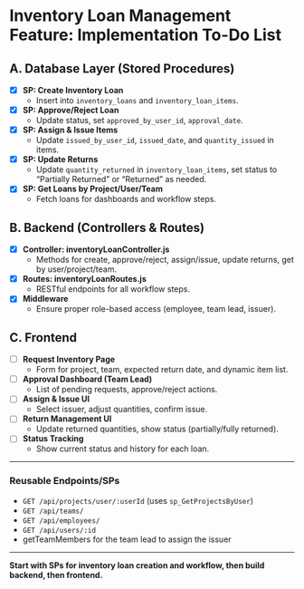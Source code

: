 # Inventory Loan Management Feature: Implementation To-Do List

## A. Database Layer (Stored Procedures)
- [x] **SP: Create Inventory Loan**
  - Insert into `inventory_loans` and `inventory_loan_items`.
- [x] **SP: Approve/Reject Loan**
  - Update status, set `approved_by_user_id`, `approval_date`.
- [x] **SP: Assign & Issue Items**
  - Update `issued_by_user_id`, `issued_date`, and `quantity_issued` in items.
- [x] **SP: Update Returns**
  - Update `quantity_returned` in `inventory_loan_items`, set status to “Partially Returned” or “Returned” as needed.
- [x] **SP: Get Loans by Project/User/Team**
  - Fetch loans for dashboards and workflow steps.

## B. Backend (Controllers & Routes)
- [x] **Controller: inventoryLoanController.js**
  - Methods for create, approve/reject, assign/issue, update returns, get by user/project/team.
- [x] **Routes: inventoryLoanRoutes.js**
  - RESTful endpoints for all workflow steps.
- [x] **Middleware**
  - Ensure proper role-based access (employee, team lead, issuer).

## C. Frontend
- [ ] **Request Inventory Page**
  - Form for project, team, expected return date, and dynamic item list.
- [ ] **Approval Dashboard (Team Lead)**
  - List of pending requests, approve/reject actions.
- [ ] **Assign & Issue UI**
  - Select issuer, adjust quantities, confirm issue.
- [ ] **Return Management UI**
  - Update returned quantities, show status (partially/fully returned).
- [ ] **Status Tracking**
  - Show current status and history for each loan.

---

### Reusable Endpoints/SPs
- `GET /api/projects/user/:userId` (uses `sp_GetProjectsByUser`)
- `GET /api/teams/`
- `GET /api/employees/`
- `GET /api/users/:id`
- getTeamMembers for the team lead to assign the issuer 

---

**Start with SPs for inventory loan creation and workflow, then build backend, then frontend.**
